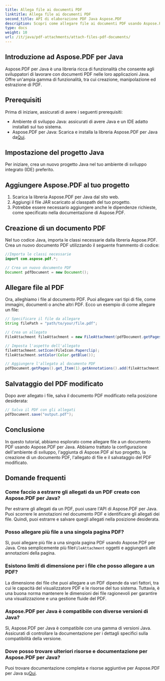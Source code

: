 ```yaml
---
title: Allega file ai documenti PDF
linktitle: Allega file ai documenti PDF
second_title: API di elaborazione PDF Java Aspose.PDF
description: Scopri come allegare file ai documenti PDF usando Aspose.PDF per Java. La nostra guida passo passo rende la manipolazione dei PDF un gioco da ragazzi.
type: docs
weight: 10
url: /it/java/pdf-attachments/attach-files-pdf-documents/
---
```


## Introduzione ad Aspose.PDF per Java

Aspose.PDF per Java è una libreria ricca di funzionalità che consente agli sviluppatori di lavorare con documenti PDF nelle loro applicazioni Java. Offre un'ampia gamma di funzionalità, tra cui creazione, manipolazione ed estrazione di PDF.

## Prerequisiti

Prima di iniziare, assicurati di avere i seguenti prerequisiti:

- Ambiente di sviluppo Java: assicurati di avere Java e un IDE adatto installati sul tuo sistema.
-  Aspose.PDF per Java: Scarica e installa la libreria Aspose.PDF per Java da[Qui](https://releases.aspose.com/pdf/java/).

## Impostazione del progetto Java

Per iniziare, crea un nuovo progetto Java nel tuo ambiente di sviluppo integrato (IDE) preferito.

## Aggiungere Aspose.PDF al tuo progetto

1. Scarica la libreria Aspose.PDF per Java dal sito web.
2. Aggiungi il file JAR scaricato al classpath del tuo progetto.
3. Potrebbe essere necessario aggiungere anche le dipendenze richieste, come specificato nella documentazione di Aspose.PDF.

## Creazione di un documento PDF

Nel tuo codice Java, importa le classi necessarie dalla libreria Aspose.PDF. Crea un nuovo documento PDF utilizzando il seguente frammento di codice:

```java
//Importa le classi necessarie
import com.aspose.pdf.*;

// Crea un nuovo documento PDF
Document pdfDocument = new Document();
```

## Allegare file al PDF

Ora, alleghiamo i file al documento PDF. Puoi allegare vari tipi di file, come immagini, documenti o anche altri PDF. Ecco un esempio di come allegare un file:

```java
// Specificare il file da allegare
String filePath = "path/to/your/file.pdf";

// Crea un allegato
FileAttachment fileAttachment = new FileAttachment(pdfDocument.getPages().get_Item(1), filePath);

// Imposta l'aspetto dell'allegato
fileAttachment.setIcon(FileIcon.Paperclip);
fileAttachment.setColor(Color.getBlue());

// Aggiungere l'allegato al documento PDF
pdfDocument.getPages().get_Item(1).getAnnotations().add(fileAttachment);
```

## Salvataggio del PDF modificato

Dopo aver allegato i file, salva il documento PDF modificato nella posizione desiderata:

```java
// Salva il PDF con gli allegati
pdfDocument.save("output.pdf");
```

## Conclusione

In questo tutorial, abbiamo esplorato come allegare file a un documento PDF usando Aspose.PDF per Java. Abbiamo trattato la configurazione dell'ambiente di sviluppo, l'aggiunta di Aspose.PDF al tuo progetto, la creazione di un documento PDF, l'allegato di file e il salvataggio del PDF modificato.

## Domande frequenti

### Come faccio a estrarre gli allegati da un PDF creato con Aspose.PDF per Java?

Per estrarre gli allegati da un PDF, puoi usare l'API di Aspose.PDF per Java. Puoi scorrere le annotazioni nel documento PDF e identificare gli allegati dei file. Quindi, puoi estrarre e salvare quegli allegati nella posizione desiderata.

### Posso allegare più file a una singola pagina PDF?

 Sì, puoi allegare più file a una singola pagina PDF usando Aspose.PDF per Java. Crea semplicemente più file`FileAttachment` oggetti e aggiungerli alle annotazioni della pagina.

### Esistono limiti di dimensione per i file che posso allegare a un PDF?

La dimensione dei file che puoi allegare a un PDF dipende da vari fattori, tra cui le capacità del visualizzatore PDF e le risorse del tuo sistema. Tuttavia, è una buona norma mantenere le dimensioni dei file ragionevoli per garantire una visualizzazione e una gestione fluide del PDF.

### Aspose.PDF per Java è compatibile con diverse versioni di Java?

Sì, Aspose.PDF per Java è compatibile con una gamma di versioni Java. Assicurati di controllare la documentazione per i dettagli specifici sulla compatibilità della versione.

### Dove posso trovare ulteriori risorse e documentazione per Aspose.PDF per Java?

Puoi trovare documentazione completa e risorse aggiuntive per Aspose.PDF per Java su[Qui](https://reference.aspose.com/pdf/java/).